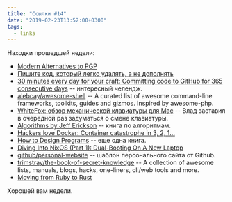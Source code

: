 ```yaml
---
title: "Ссылки #14"
date: "2019-02-23T13:52:00+0300"
tags:
  - links
---
```

Находки прошедшей недели:

* [Modern Alternatives to PGP](https://blog.gtank.cc/modern-alternatives-to-pgp/)
* [Пишите код, который легко удалять, а не дополнять](https://habr.com/ru/company/payonline/blog/277629/)
* [30 minutes every day for your craft: Committing code to GitHub for 365 consecutive days](https://medium.com/@rieckpil/30-minutes-every-day-for-your-craft-committing-code-to-github-for-365-consecutive-days-eec8b73b5105) -- интересный челендж.
* [alebcay/awesome-shell](https://github.com/alebcay/awesome-shell) -- A curated list of awesome command-line frameworks, toolkits, guides and gizmos. Inspired by awesome-php.
* [WhiteFox: обзор механической клавиатуры для Mac](https://macosworld.ru/whitefox-mechanical-keyboard-for-mac/) -- Влад заставил в очередной раз задуматься о смене клавиатуры.
* [Algorithms by Jeff Erickson](http://jeffe.cs.illinois.edu/teaching/algorithms/) -- книга по алгоритмам.
* [Hackers love Docker: Container catastrophe in 3, 2, 1...](https://techbeacon.com/security/hackers-love-docker-container-catastrophe-3-2-1)
* [How to Design Programs](https://htdp.org/) -- еще одна книга.
* [Diving Into NixOS (Part 1): Dual-Booting On A New Laptop](https://rycwo.xyz/2018/07/29/nixos-series-dual-boot)
* [github/personal-website](https://github.com/github/personal-website) -- шаблон персонального сайта от Github.
* [trimstray/the-book-of-secret-knowledge](https://github.com/trimstray/the-book-of-secret-knowledge) -- A collection of awesome lists, manuals, blogs, hacks, one-liners, cli/web tools and more.
* [Moving from Ruby to Rust](https://deliveroo.engineering/2019/02/14/moving-from-ruby-to-rust.html)

Хорошей вам недели.

